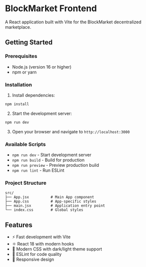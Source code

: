 # BlockMarket Frontend

A React application built with Vite for the BlockMarket decentralized marketplace.

## Getting Started

### Prerequisites
- Node.js (version 16 or higher)
- npm or yarn

### Installation

1. Install dependencies:
```bash
npm install
```

2. Start the development server:
```bash
npm run dev
```

3. Open your browser and navigate to `http://localhost:3000`

### Available Scripts

- `npm run dev` - Start development server
- `npm run build` - Build for production
- `npm run preview` - Preview production build
- `npm run lint` - Run ESLint

### Project Structure

```
src/
├── App.jsx          # Main App component
├── App.css          # App-specific styles
├── main.jsx         # Application entry point
└── index.css        # Global styles
```

## Features

- ⚡ Fast development with Vite
- ⚛️ React 18 with modern hooks
- 🎨 Modern CSS with dark/light theme support
- 🔧 ESLint for code quality
- 📱 Responsive design
